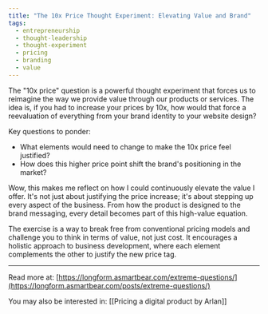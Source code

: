 ```yaml
---
title: "The 10x Price Thought Experiment: Elevating Value and Brand"
tags:
  - entrepreneurship
  - thought-leadership
  - thought-experiment
  - pricing
  - branding
  - value
---
```

The "10x price" question is a powerful thought experiment that forces us to reimagine the way we provide value through our products or services. The idea is, if you had to increase your prices by 10x, how would that force a reevaluation of everything from your brand identity to your website design?

Key questions to ponder:

- What elements would need to change to make the 10x price feel justified?
- How does this higher price point shift the brand's positioning in the market?

Wow, this makes me reflect on how I could continuously elevate the value I offer. It's not just about justifying the price increase; it's about stepping up every aspect of the business. From how the product is designed to the brand messaging, every detail becomes part of this high-value equation.

The exercise is a way to break free from conventional pricing models and challenge you to think in terms of value, not just cost. It encourages a holistic approach to business development, where each element complements the other to justify the new price tag.

----

Read more at: [https://longform.asmartbear.com/extreme-questions/](https://longform.asmartbear.com/posts/extreme-questions/)

You may also be interested in: [[Pricing a digital product by Arlan]]